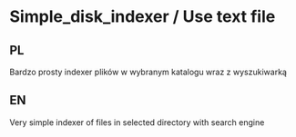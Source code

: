 # Simple_disk_indexer / Use text file 

## PL ##

Bardzo prosty indexer plików w wybranym katalogu  wraz z wyszukiwarką 

## EN ##

Very simple indexer of files in selected directory with search engine
